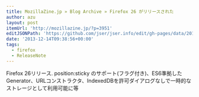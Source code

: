 ```yaml
---
title: MozillaZine.jp » Blog Archive » Firefox 26 がリリースされた
author: azu
layout: post
itemUrl: 'http://mozillazine.jp/?p=3951'
editJSONPath: 'https://github.com/jser/jser.info/edit/gh-pages/data/2013/12/index.json'
date: '2013-12-14T09:38:56+00:00'
tags:
  - firefox
  - ReleaseNote
---
```

Firefox 26リリース.
position:sticky のサポート(フラグ付き)、ES6準拠したGenerator、URLコンストラクタ、IndexedDBを許可ダイアログなしで一時的なストレージとして利用可能に等
